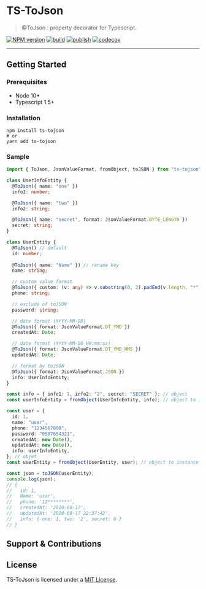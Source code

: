 # TS-ToJson

> @ToJson : property decorator for Typescript. 

[![NPM version][npm-image]][npm-url] [![build][build-image]][build-url] [![publish][publish-image]][publish-url] [![codecov][codecov-image]][codecov-url]

---

## Getting Started

### Prerequisites

- Node 10+
- Typescript 1.5+

### Installation

```console
npm install ts-tojson
# or
yarn add ts-tojson
```
### Sample

```ts
import { ToJson, JsonValueFormat, fromObject, toJSON } from "ts-tojson";

class UserInfoEntity {
  @ToJson({ name: "one" })
  info1: number;

  @ToJson({ name: "two" })
  info2: string;

  @ToJson({ name: "secret", format: JsonValueFormat.BYTE_LENGTH })
  secret: string;
}

class UserEntity {
  @ToJson() // default
  id: number;
  
  @ToJson({ name: "Name" }) // rename key
  name: string;

  // custom value format
  @ToJson({ custom: (v: any) => v.substring(0, 2).padEnd(v.length, "*") })
  phone: string;

  // exclude of toJSON
  password: string;

  // date format (YYYY-MM-DD)
  @ToJson({ format: JsonValueFormat.DT_YMD })
  createdAt: Date;

  // date format (YYYY-MM-DD HH:mm:ss)
  @ToJson({ format: JsonValueFormat.DT_YMD_HMS })
  updatedAt: Date;

  // format by toJSON
  @ToJson({ format: JsonValueFormat.JSON })
  info: UserInfoEntity;
}

const info = { info1: 1, info2: "2", secret: "SECRET" }; // object
const userInfoEntity = fromObject(UserInfoEntity, info); // object to instance

const user = {
  id: 1,
  name: "user",
  phone: "1234567890",
  password: "0987654321",
  createdAt: new Date(),
  updatedAt: new Date(),
  info: userInfoEntity,
}; // objet
const userEntity = fromObject(UserEntity, user); // object to instance

const json = toJSON(userEntity);
console.log(json);
// {
//   id: 1,
//   Name: 'user',
//   phone: '12********',
//   createdAt: '2020-08-17',
//   updatedAt: '2020-08-17 22:37:42',
//   info: { one: 1, two: '2', secret: 6 }
// }
```

## Support & Contributions

## License

TS-ToJson is licensed under a [MIT License](https://github.com/muperro/ts-tojson/blob/master/LICENSE).

[npm-image]: https://img.shields.io/npm/v/ts-tojson
[npm-url]: https://www.npmjs.com/package/ts-tojson
[build-image]: https://github.com/muperro/ts-tojson/workflows/build/badge.svg
[build-url]: https://github.com/muperro/ts-tojson/actions
[publish-image]: https://github.com/muperro/ts-tojson/workflows/publish/badge.svg
[publish-url]: https://github.com/muperro/ts-tojson/actions
[codecov-image]: https://codecov.io/gh/muperro/ts-tojson/branch/master/graph/badge.svg
[codecov-url]: https://codecov.io/gh/muperro/ts-tojson
